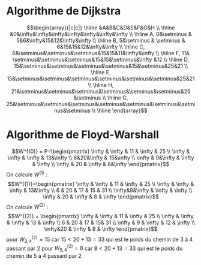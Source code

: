 # Algorithme de Dijkstra
$$\begin{array}{|c|c|} \hline
&A&B&C&D&E&F&G&H \\ \hline
&0&\infty&\infty&\infty&\infty&\infty&\infty&\infty  \\ \hline 
A, 0&\setminus & 5&6&\infty&15&12&\infty&\infty \\ \hline
B, 5&\setminus & \setminus & 6&15&15&12&\infty&\infty \\ \hline
C, 6&\setminus&\setminus&\setminus&15&15&11&\infty&\infty \\ \hline
F, 11& \setminus&\setminus&\setminus&15&15&\setminus&\infty &12 \\ \hline
D, 15&\setminus&\setminus&\setminus&\setminus&15&\setminus&25&21 \\ \hline
E, 15&\setminus&\setminus&\setminus&\setminus&\setminus&\setminus&25&21 \\ \hline
H, 21&\setminus&\setminus&\setminus&\setminus&\setminus&\setminus&25 &\setminus \\ \hline
G, 25&\setminus&\setminus&\setminus&\setminus&\setminus&\setminus&\setminus&\setminus
 \\
\hline
\end{array}$$
# Algorithme de Floyd-Warshall
$$W^{(0)} = P=\begin{pmatrix}
\infty & \infty & 11 & \infty & 25 \\
\infty & \infty & \infty & 13&\infty   \\
6&20&\infty & 15&\infty  \\
\infty & 9&\infty & \infty & \infty  \\
\infty & 20 & \infty & 8&\infty
\end{pmatrix}$$
On calcule $W^{(1)}$ : 
$$W^{(1)}=\begin{pmatrix}
\infty & \infty & 11 & \infty & 25 \\
\infty & \infty & \infty & 13&\infty \\
6 & 20 & 17 & 15 & 31 \\
\infty&9&\infty & \infty  & \infty \\
\infty & 20 & \infty & 8 & \infty
\end{pmatrix}$$
On calcule $W^{(2)}$ : 
$$W^{(2)} = \begin{pmatrix}
\infty & \infty & 11 & \infty & 25 \\
\infty & \infty & \infty & 13 & \infty \\
6 & 20 & 17 & 15& 31 \\
\infty & 9 & \infty & 12 & \infty \\
\infty&20 & \infty & 8 & \infty
\end{pmatrix}$$
pour $W_{3, 4}^{(2)} = 15$ car $15 < 20 + 13 = 33$ qui est le poids du chemin de $3$ à $4$ passant par $2$ 
pour $W^{(2)}_{5, 4} = 8$ car $8 < 20+13 = 33$ qui est le poids du chemin de $5$ à $4$ passant par $2$
